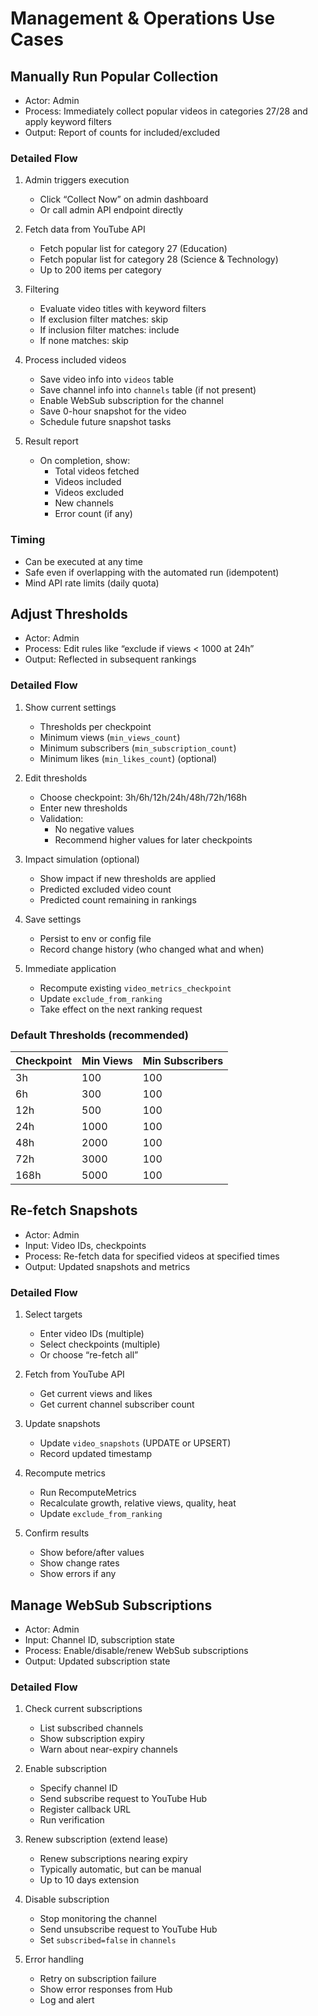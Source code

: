 # Management & Operations Use Cases

## Manually Run Popular Collection

- Actor: Admin
- Process: Immediately collect popular videos in categories 27/28 and apply keyword filters
- Output: Report of counts for included/excluded

### Detailed Flow

1. Admin triggers execution
   - Click “Collect Now” on admin dashboard
   - Or call admin API endpoint directly

2. Fetch data from YouTube API
   - Fetch popular list for category 27 (Education)
   - Fetch popular list for category 28 (Science & Technology)
   - Up to 200 items per category

3. Filtering
   - Evaluate video titles with keyword filters
   - If exclusion filter matches: skip
   - If inclusion filter matches: include
   - If none matches: skip

4. Process included videos
   - Save video info into `videos` table
   - Save channel info into `channels` table (if not present)
   - Enable WebSub subscription for the channel
   - Save 0-hour snapshot for the video
   - Schedule future snapshot tasks

5. Result report
   - On completion, show:
     - Total videos fetched
     - Videos included
     - Videos excluded
     - New channels
     - Error count (if any)

### Timing

- Can be executed at any time
- Safe even if overlapping with the automated run (idempotent)
- Mind API rate limits (daily quota)

## Adjust Thresholds

- Actor: Admin
- Process: Edit rules like “exclude if views < 1000 at 24h”
- Output: Reflected in subsequent rankings

### Detailed Flow

1. Show current settings
   - Thresholds per checkpoint
   - Minimum views (`min_views_count`)
   - Minimum subscribers (`min_subscription_count`)
   - Minimum likes (`min_likes_count`) (optional)

2. Edit thresholds
   - Choose checkpoint: 3h/6h/12h/24h/48h/72h/168h
   - Enter new thresholds
   - Validation:
     - No negative values
     - Recommend higher values for later checkpoints

3. Impact simulation (optional)
   - Show impact if new thresholds are applied
   - Predicted excluded video count
   - Predicted count remaining in rankings

4. Save settings
   - Persist to env or config file
   - Record change history (who changed what and when)

5. Immediate application
   - Recompute existing `video_metrics_checkpoint`
   - Update `exclude_from_ranking`
   - Take effect on the next ranking request

### Default Thresholds (recommended)

| Checkpoint | Min Views | Min Subscribers |
|------------|-----------|-----------------|
| 3h         | 100       | 100             |
| 6h         | 300       | 100             |
| 12h        | 500       | 100             |
| 24h        | 1000      | 100             |
| 48h        | 2000      | 100             |
| 72h        | 3000      | 100             |
| 168h       | 5000      | 100             |

## Re-fetch Snapshots

- Actor: Admin
- Input: Video IDs, checkpoints
- Process: Re-fetch data for specified videos at specified times
- Output: Updated snapshots and metrics

### Detailed Flow

1. Select targets
   - Enter video IDs (multiple)
   - Select checkpoints (multiple)
   - Or choose “re-fetch all”

2. Fetch from YouTube API
   - Get current views and likes
   - Get current channel subscriber count

3. Update snapshots
   - Update `video_snapshots` (UPDATE or UPSERT)
   - Record updated timestamp

4. Recompute metrics
   - Run RecomputeMetrics
   - Recalculate growth, relative views, quality, heat
   - Update `exclude_from_ranking`

5. Confirm results
   - Show before/after values
   - Show change rates
   - Show errors if any

## Manage WebSub Subscriptions

- Actor: Admin
- Input: Channel ID, subscription state
- Process: Enable/disable/renew WebSub subscriptions
- Output: Updated subscription state

### Detailed Flow

1. Check current subscriptions
   - List subscribed channels
   - Show subscription expiry
   - Warn about near-expiry channels

2. Enable subscription
   - Specify channel ID
   - Send subscribe request to YouTube Hub
   - Register callback URL
   - Run verification

3. Renew subscription (extend lease)
   - Renew subscriptions nearing expiry
   - Typically automatic, but can be manual
   - Up to 10 days extension

4. Disable subscription
   - Stop monitoring the channel
   - Send unsubscribe request to YouTube Hub
   - Set `subscribed=false` in `channels`

5. Error handling
   - Retry on subscription failure
   - Show error responses from Hub
   - Log and alert

